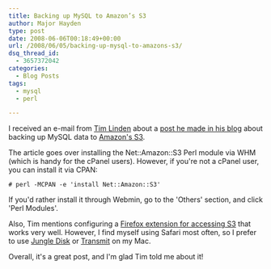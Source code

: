 ```yaml
---
title: Backing up MySQL to Amazon’s S3
author: Major Hayden
type: post
date: 2008-06-06T00:18:49+00:00
url: /2008/06/05/backing-up-mysql-to-amazons-s3/
dsq_thread_id:
  - 3657372042
categories:
  - Blog Posts
tags:
  - mysql
  - perl

---
```

I received an e-mail from [Tim Linden][1] about a [post he made in his blog][2] about backing up MySQL data to [Amazon's S3][3].

The article goes over installing the Net::Amazon::S3 Perl module via WHM (which is handy for the cPanel users). However, if you're not a cPanel user, you can install it via CPAN:

```
# perl -MCPAN -e 'install Net::Amazon::S3'
```

If you'd rather install it through Webmin, go to the 'Others' section, and click 'Perl Modules'.

Also, Tim mentions configuring a [Firefox extension for accessing S3][4] that works very well. However, I find myself using Safari most often, so I prefer to use [Jungle Disk][5] or [Transmit][6] on my Mac.

Overall, it's a great post, and I'm glad Tim told me about it!

 [1]: http://www.timlinden.com/
 [2]: http://www.timlinden.com/blog/server/backup-mysql-amazon-s3/
 [3]: http://en.wikipedia.org/wiki/Amazon_S3
 [4]: http://www.rjonna.com/ext/s3fox.php
 [5]: http://www.jungledisk.com/
 [6]: http://www.panic.com/transmit/
